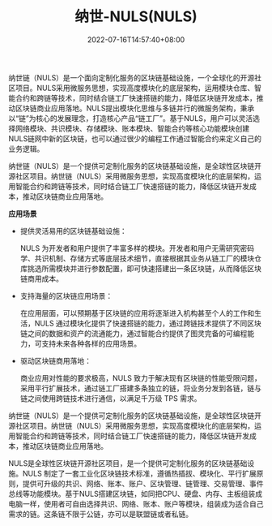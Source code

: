 ﻿---
weight: 
title: "纳世-NULS(NULS)"
description: "纳世链（NULS）是一个面向定制化服务的区块链基础设施，一个全球化的开源社区"
date: 2022-07-16T14:57:40+08:00
lastmod: 2022-07-16T14:57:40+08:00
draft: false
authors: ["Simon"]
featuredImage: "nashi-nulsnuls.jpg"
link: "https://nuls.io/"
tags: ["数字代币","纳世-NULS(NULS)"]
categories: ["navigation"]
navigation: ["数字代币"]
lightgallery: true
toc: true
pinned: false
recommend: false
recommend1: false
---
纳世链（NULS）是一个面向定制化服务的区块链基础设施，一个全球化的开源社区项目。NULS采用微服务思想，实现高度模块化的底层架构，运用模块仓库、智能合约和跨链等技术，同时结合链工厂快速搭链的能力，降低区块链开发成本，推动区块链商业应用落地。NULS提出模块化思维与多链并行的微服务架构，秉承以“链”为核心的发展理念，打造核心产品“链工厂”。基于NULS，用户可以灵活选择网络模块、共识模块、存储模块、账本模块、智能合约等核心功能模块创建NULS链网中新的区块链，也可以通过很少的编程工作通过智能合约来定义自己的业务逻辑。

纳世链（NULS）是一个提供可定制化服务的区块链基础设施，是全球性区块链开源社区项目。纳世链（NULS）采用微服务思想，实现高度模块化的底层架构，运用智能合约和跨链等技术，同时结合链工厂快速搭链的能力，降低区块链开发成本，推动区块链商业应用落地。

**应用场景**

- 提供灵活易用的区块链基础设施：

  NULS 为开发者和用户提供了丰富多样的模块。开发者和用户无需研究密码学、共识机制、存储方式等底层技术细节，直接根据其业务从链工厂的模块仓库挑选所需模块并进行参数配置，即可快速搭建出一条区块链，从而降低区块链商用成本。

- 支持海量的区块链应用场景：

  在应用层面，可以预期基于区块链的应用将逐渐进入机构甚至个人的工作和生活，NULS 通过模块化提供了快速搭链的能力，通过跨链技术提供了不同区块链之间的数据和资产的流通能力，通过智能合约提供了图灵完备的可编程能力，可支持未来各种各样的应用场景。

- 驱动区块链商用落地：

  商业应用对性能的要求极高，NULS 致力于解决现有区块链的性能受限问题，采用平行扩展技术，通过链工厂搭建多条独立的链，将业务分发到各链，链与链之间使用跨链技术进行通信，以满足千万级 TPS 需求。

纳世链（NULS）是一个提供可定制化服务的区块链基础设施，是全球性区块链开源社区项目。纳世链（NULS）采用微服务思想，实现高度模块化的底层架构，运用智能合约和跨链等技术，同时结合链工厂快速搭链的能力，降低区块链开发成本，推动区块链商业应用落地。

NULS是全球性区块链开源社区项目，是一个提供可定制化服务的区块链基础设施。NULS 制定了一套工业化区块链技术标准，遵循热插拔、模块化、平行扩展原则，提供可升级的共识、网络、账本、账户、区块管理、链管理、交易管理、事件总线等功能模块。基于NULS搭建区块链，如同把CPU、硬盘、内存、主板组装成电脑一样，使用者可自由选择共识、网络、账本、账户等模块，组装成为适合自己需求的链。这条链不限于公链，亦可以是联盟链或者私链。